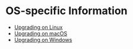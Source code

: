 OS-specific Information
=======================

- [Upgrading on Linux](Linux.md)
- [Upgrading on macOS](MacOS.md)
- [Upgrading on Windows](Windows.md)